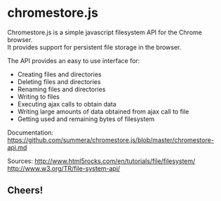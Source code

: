 chromestore.js
===========

<p>
Chromestore.js is a simple javascript filesystem API for the Chrome browser. <br /> 
It provides support for persistent file storage in the browser.  
</p>

The API provides an easy to use interface for:

<ul>
	<li> Creating files and directories </li>
	<li> Deleting files and directories </li>
	<li> Renaming files and directories </li>
	<li> Writing to files </li>
	<li> Executing ajax calls to obtain data </li>
	<li> Writing large amounts of data obtained from ajax call to file </li>
	<li> Getting used and remaining bytes of filesystem </li>
</ul>

Documentation: https://github.com/summera/chromestore.js/blob/master/chromestore-api.md

Sources:
http://www.html5rocks.com/en/tutorials/file/filesystem/
http://www.w3.org/TR/file-system-api/

## Cheers!